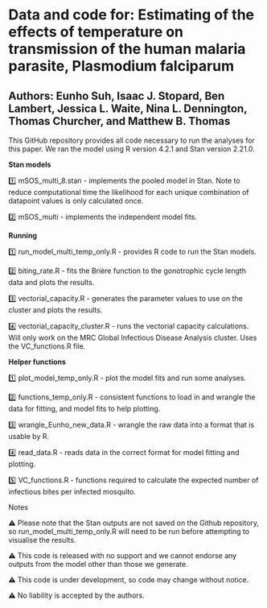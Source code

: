# **Data and code for: Estimating of the effects of temperature on transmission of the human malaria parasite, Plasmodium falciparum**
## **Authors: Eunho Suh, Isaac J. Stopard, Ben Lambert, Jessica L. Waite, Nina L. Dennington, Thomas Churcher, and Matthew B. Thomas**

This GitHub repository provides all code necessary to run the analyses for this paper. We ran the model using R version 4.2.1 and Stan version 2.21.0.

**Stan models**

:one: mSOS_multi_8.stan - implements the pooled model in Stan. Note to reduce computational time the likelihood for each unique combination of datapoint values is only calculated once.

:two: mSOS_multi - implements the independent model fits.

**Running**

:one: run_model_multi_temp_only.R - provides R code to run the Stan models.

:two: biting_rate.R - fits the Brière function to the gonotrophic cycle length data and plots the results.

:three: vectorial_capacity.R - generates the parameter values to use on the cluster and plots the results.

:four: vectorial_capacity_cluster.R - runs the vectorial capacity calculations. Will only work on the MRC Global Infectious Disease Analysis cluster. Uses the VC_functions.R file.

**Helper functions**

:one: plot_model_temp_only.R - plot the model fits and run some analyses.

:two: functions_temp_only.R - consistent functions to load in and wrangle the data for fitting, and model fits to help plotting.

:three: wrangle_Eunho_new_data.R - wrangle the raw data into a format that is usable by R.

:four: read_data.R - reads data in the correct format for model fitting and plotting.

:five: VC_functions.R - functions required to calculate the expected number of infectious bites per infected mosquito.

Notes

⚠️ Please note that the Stan outputs are not saved on the Github repository, so run_model_multi_temp_only.R will need to be run before attempting to visualise the results.

⚠️ This code is released with no support and we cannot endorse any outputs from the model other than those we generate.

⚠️ This code is under development, so code may change without notice.

⚠️ No liability is accepted by the authors.




